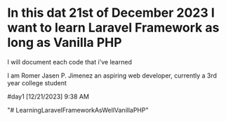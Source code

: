 # In this dat 21st of December 2023 I want to learn Laravel Framework as long as Vanilla PHP

I will document each code that i've learned

I am Romer Jasen P. Jimenez an aspiring web developer, currently a 3rd year college student

#day1 [12/21/2023] 9:38 AM

"# LearningLaravelFrameworkAsWellVanillaPHP" 
